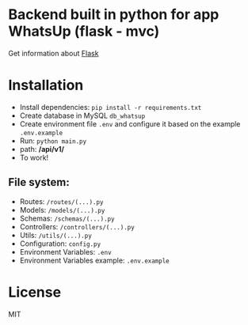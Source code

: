 Backend built in python for app WhatsUp (flask - mvc)
=======

Get information about [Flask]

Installation
=======
- Install dependencies: ```pip install -r requirements.txt```
- Create database in MySQL ```db_whatsup```
- Create environment file ```.env``` and configure it based on the example ```.env.example```
- Run: ```python main.py```
- path: **/api/v1/**
- To work!


File system:
---

- Routes: ```/routes/(...).py```
- Models: ```/models/(...).py```
- Schemas: ```/schemas/(...).py```
- Controllers: ```/controllers/(...).py```
- Utils: ```/utils/(...).py```
- Configuration: ```config.py```
- Environment Variables: ```.env```
- Environment Variables example: ```.env.example```


License
=======
MIT

[Flask]: https://flask.palletsprojects.com
